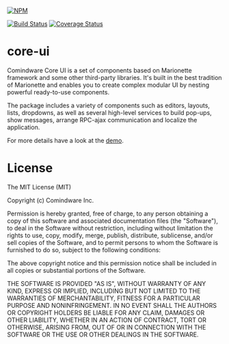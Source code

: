[![NPM](https://nodei.co/npm/comindware.core.ui.png?compact=true)](https://nodei.co/npm/comindware.core.ui/)

[![Build Status](https://travis-ci.org/comindware/core-ui.svg)](https://travis-ci.org/comindware/core-ui) [![Coverage Status](https://coveralls.io/repos/github/comindware/core-ui/badge.svg?branch=1.5%2Frelease)](https://coveralls.io/github/comindware/core-ui?branch=master)

# core-ui

Comindware Core UI is a set of components based on Marionette framework and some other third-party libraries. It's built in the best tradition of Marionette and enables you to create complex modular UI by nesting powerful ready-to-use components.

The package includes a variety of components such as editors, layouts, lists, dropdowns, as well as several high-level services to build pop-ups, show messages, arrange RPC-ajax communication and localize the application.

For more details have a look at the [demo](https://comindware.github.io/core-ui/).

# License

The MIT License (MIT)

Copyright (c) Comindware Inc.

Permission is hereby granted, free of charge, to any person obtaining a copy
of this software and associated documentation files (the "Software"), to deal
in the Software without restriction, including without limitation the rights
to use, copy, modify, merge, publish, distribute, sublicense, and/or sell
copies of the Software, and to permit persons to whom the Software is
furnished to do so, subject to the following conditions:

The above copyright notice and this permission notice shall be included in
all copies or substantial portions of the Software.

THE SOFTWARE IS PROVIDED "AS IS", WITHOUT WARRANTY OF ANY KIND, EXPRESS OR
IMPLIED, INCLUDING BUT NOT LIMITED TO THE WARRANTIES OF MERCHANTABILITY,
FITNESS FOR A PARTICULAR PURPOSE AND NONINFRINGEMENT. IN NO EVENT SHALL THE
AUTHORS OR COPYRIGHT HOLDERS BE LIABLE FOR ANY CLAIM, DAMAGES OR OTHER
LIABILITY, WHETHER IN AN ACTION OF CONTRACT, TORT OR OTHERWISE, ARISING FROM,
OUT OF OR IN CONNECTION WITH THE SOFTWARE OR THE USE OR OTHER DEALINGS IN
THE SOFTWARE.
